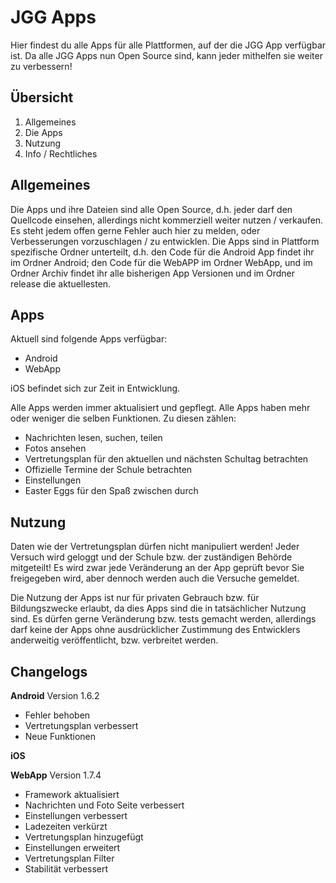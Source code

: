 # JGG Apps

Hier findest du alle Apps für alle Plattformen, auf der die JGG App verfügbar ist.
Da alle JGG Apps nun Open Source sind, kann jeder mithelfen sie weiter zu verbessern!

## Übersicht
1. Allgemeines
2. Die Apps
3. Nutzung
4. Info / Rechtliches


## Allgemeines
Die Apps und ihre Dateien sind alle Open Source, d.h. jeder darf den Quellcode einsehen, allerdings nicht kommerziell weiter nutzen / verkaufen.
Es steht jedem offen gerne Fehler auch hier zu melden, oder Verbesserungen vorzuschlagen / zu entwicklen. 
Die Apps sind in Plattform spezifische Ordner unterteilt, d.h. den Code für die Android App findet ihr im Ordner Android; den Code für die WebAPP im Ordner WebApp, und im Ordner Archiv findet ihr alle bisherigen App Versionen und im Ordner release die aktuellesten.

## Apps
Aktuell sind folgende Apps verfügbar:
- Android
- WebApp

iOS befindet sich zur Zeit in Entwicklung.

Alle Apps werden immer aktualisiert und gepflegt.
Alle Apps haben mehr oder weniger die selben Funktionen. Zu diesen zählen:
- Nachrichten lesen, suchen, teilen
- Fotos ansehen
- Vertretungsplan für den aktuellen und nächsten Schultag betrachten
- Offizielle Termine der Schule betrachten
- Einstellungen
- Easter Eggs für den Spaß zwischen durch



## Nutzung
Daten wie der Vertretungsplan dürfen nicht manipuliert werden! Jeder Versuch wird geloggt und der Schule bzw. der zuständigen Behörde mitgeteilt! Es wird zwar jede Veränderung an der App geprüft bevor Sie freigegeben wird, aber dennoch werden auch die Versuche gemeldet.

Die Nutzung der Apps ist nur für privaten Gebrauch bzw. für Bildungszwecke erlaubt, da dies Apps sind die in tatsächlicher Nutzung sind.
Es dürfen gerne Veränderung bzw. tests gemacht werden, allerdings darf keine der Apps ohne ausdrücklicher Zustimmung des Entwicklers anderweitig veröffentlicht, bzw. verbreitet werden.


## Changelogs

**Android**
Version 1.6.2
- Fehler behoben
- Vertretungsplan verbessert
- Neue Funktionen


**iOS**


**WebApp**
Version 1.7.4
- Framework aktualisiert
- Nachrichten und Foto Seite verbessert
- Einstellungen verbessert
- Ladezeiten verkürzt
- Vertretungsplan hinzugefügt
- Einstellungen erweitert
- Vertretungsplan Filter
- Stabilität verbessert

